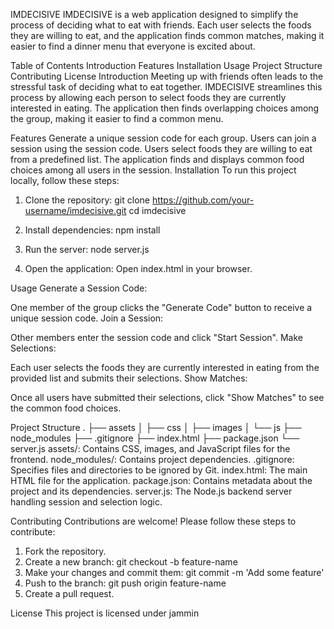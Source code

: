 IMDECISIVE
IMDECISIVE is a web application designed to simplify the process of deciding what to eat with friends. Each user selects the foods they are willing to eat, and the application finds common matches, making it easier to find a dinner menu that everyone is excited about.

Table of Contents
Introduction
Features
Installation
Usage
Project Structure
Contributing
License
Introduction
Meeting up with friends often leads to the stressful task of deciding what to eat together. IMDECISIVE streamlines this process by allowing each person to select foods they are currently interested in eating. The application then finds overlapping choices among the group, making it easier to find a common menu.

Features
Generate a unique session code for each group.
Users can join a session using the session code.
Users select foods they are willing to eat from a predefined list.
The application finds and displays common food choices among all users in the session.
Installation
To run this project locally, follow these steps:

1. Clone the repository:
git clone https://github.com/your-username/imdecisive.git
cd imdecisive

2. Install dependencies:
npm install

3. Run the server:
node server.js

4. Open the application:
Open index.html in your browser.

Usage
Generate a Session Code:

One member of the group clicks the "Generate Code" button to receive a unique session code.
Join a Session:

Other members enter the session code and click "Start Session".
Make Selections:

Each user selects the foods they are currently interested in eating from the provided list and submits their selections.
Show Matches:

Once all users have submitted their selections, click "Show Matches" to see the common food choices.

Project Structure
.
├── assets
│   ├── css
│   ├── images
│   └── js
├── node_modules
├── .gitignore
├── index.html
├── package.json
└── server.js
assets/: Contains CSS, images, and JavaScript files for the frontend.
node_modules/: Contains project dependencies.
.gitignore: Specifies files and directories to be ignored by Git.
index.html: The main HTML file for the application.
package.json: Contains metadata about the project and its dependencies.
server.js: The Node.js backend server handling session and selection logic.

Contributing
Contributions are welcome! Please follow these steps to contribute:

1. Fork the repository.
2. Create a new branch:
git checkout -b feature-name
3. Make your changes and commit them:
git commit -m 'Add some feature'
4. Push to the branch:
git push origin feature-name
5. Create a pull request.
   
License
This project is licensed under jammin
